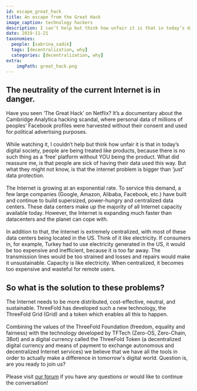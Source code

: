 ```yaml
---
id: escape_great_hack
title: An escape from the Great Hack
image_caption: technology hackers
description: I can’t help but think how unfair it is that in today’s digital society, people are being treated like products, because there is no such thing as a ‘free’ platform without YOU being the product.
date: 2019-11-21
taxonomies:
  people: [sabrina_sadik]
  tags: [decentralization, why]
  categories: [decentralization, why]
extra:
    imgPath: great_hack.png
---
```


## The neutrality of the current Internet is in danger.

Have you seen ‘The Great Hack’ on Netflix? It’s a documentary about the Cambridge Analytica hacking scandal, where personal data of millions of peoples’ Facebook profiles were harvested without their consent and used for political advertising purposes. 
<br/>
<br/>
While watching it, I couldn’t help but think how unfair it is that in today’s digital society, people are being treated like products, because there is no such thing as a ‘free’ platform without YOU being the product. What did reassure me, is that people are sick of having their data used this way. But what they might not know, is that the internet problem is bigger than ‘just’ data protection.
<br/>
<br/>
The Internet is growing at an exponential rate. To service this demand, a few large companies (Google, Amazon, Alibaba, Facebook, etc.) have built and continue to build supersized, power-hungry and centralized data centers. These data centers make up the majority of all Internet capacity available today. However, the Internet is expanding much faster than datacenters and the planet can cope with. 
<br/>
<br/>
In addition to that, the Internet is extremely centralized, with most of these data centers being located in the US. Think of it like electricity. If consumers in, for example, Turkey had to use electricity generated in the US, it would be too expensive and inefficient, because it is too far away. The transmission lines would be too strained and losses and repairs would make it unsustainable. Capacity is like electricity. When centralized, it becomes too expensive and wasteful for remote users.

## So what is the solution to these problems? 

The Internet needs to be more distributed, cost-effective, neutral, and sustainable. ThreeFold has developed such a new technology, the ThreeFold Grid (Grid) and a token which enables all this to happen.
<br/>
<br/>
Combining the values of the ThreeFold Foundation (freedom, equality and fairness) with the technology developed by TFTech (Zero-OS, Zero-Chain, 3Bot) and a digital currency called the ThreeFold Token (a decentralized digital currency and means of payment to exchange autonomous and decentralized Internet services)  we believe that we have all the tools in order to actually make a difference in tomorrow's digital world. Question is, are you ready to join us? 
<br/>
<br/>
Please visit [our forum](https://forum.threefold.io) if you have any questions or would like to continue the conversation!
<br/>
<br/>

